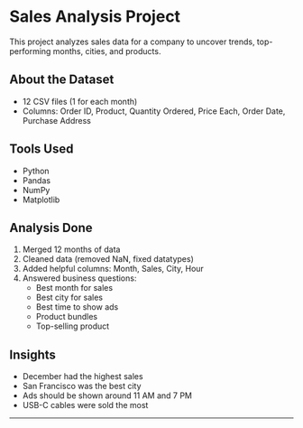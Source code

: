 # Sales Analysis Project

This project analyzes sales data for a company to uncover trends, top-performing months, cities, and products.

## About the Dataset
- 12 CSV files (1 for each month)
- Columns: Order ID, Product, Quantity Ordered, Price Each, Order Date, Purchase Address

## Tools Used
- Python
- Pandas
- NumPy
- Matplotlib

## Analysis Done
1. Merged 12 months of data
2. Cleaned data (removed NaN, fixed datatypes)
3. Added helpful columns: Month, Sales, City, Hour
4. Answered business questions:
   - Best month for sales
   - Best city for sales
   - Best time to show ads
   - Product bundles
   - Top-selling product

## Insights
- December had the highest sales
- San Francisco was the best city
- Ads should be shown around 11 AM and 7 PM
- USB-C cables were sold the most

---
